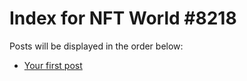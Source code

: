# Index for NFT World #8218
Posts will be displayed in the order below:

- [Your first post](./001-first.md)

